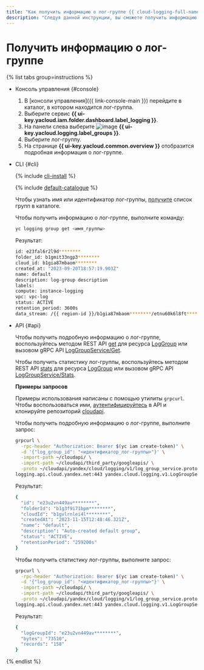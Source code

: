 ```yaml
---
title: "Как получить информацию о лог-группе {{ cloud-logging-full-name }}"
description: "Следуя данной инструкции, вы сможете получить информацию о лог-группе."
---
```


# Получить информацию о лог-группе

{% list tabs group=instructions %}

- Консоль управления {#console}

  1. В [консоли управления]({{ link-console-main }}) перейдите в каталог, в котором находится лог-группа.
  1. Выберите сервис **{{ ui-key.yacloud.iam.folder.dashboard.label_logging }}**.
  1. На панели слева выберите ![image](../../_assets/console-icons/tray.svg) **{{ ui-key.yacloud.logging.label_groups }}**.
  1. Выберите лог-группу.
  1. На странице **{{ ui-key.yacloud.common.overview }}** отобразится подробная информация о лог-группе.

- CLI {#cli}

  {% include [cli-install](../../_includes/cli-install.md) %}

  {% include [default-catalogue](../../_includes/default-catalogue.md) %}

  Чтобы узнать имя или идентификатор лог-группы, [получите](list.md) список групп в каталоге.

  Чтобы получить информацию о лог-группе, выполните команду:

  ```bash
  yc logging group get <имя_группы>
  ```

  Результат:

  ```bash
  id: e23fal6r2l9d********
  folder_id: b1gmit33ngp3********
  cloud_id: b1gia87mbaom********
  created_at: "2023-09-20T18:57:19.903Z"
  name: default
  description: log-group description
  labels:
  compute: instance-logging
  vpc: vpc-log
  status: ACTIVE
  retention_period: 3600s
  data_stream: /{{ region-id }}/b1gia87mbaom********/etnu60k6l8ft********/sample-stream
  ```

- API {#api}

  Чтобы получить подробную информацию о лог-группе, воспользуйтесь методом REST API [get](../api-ref/LogGroup/get.md) для ресурса [LogGroup](../api-ref/LogGroup/index.md) или вызовом gRPC API [LogGroupService/Get](../api-ref/grpc/log_group_service.md#Get).

  Чтобы получить статистику лог-группы, воспользуйтесь методом REST API [stats](../api-ref/LogGroup/stats.md) для ресурса [LogGroup](../api-ref/LogGroup/index.md) или вызовом gRPC API [LogGroupService/Stats](../api-ref/grpc/log_group_service.md#Stats).

  **Примеры запросов**

  Примеры использования написаны с помощью утилиты `grpcurl`. Чтобы воспользоваться ими, [аутентифицируйтесь](../../logging/api-ref/authentication.md) в API и клонируйте репозиторий [cloudapi](https://github.com/yandex-cloud/cloudapi).

  Чтобы получить подробную информацию о лог-группе, выполните запрос:

  ```bash
  grpcurl \
    -rpc-header "Authorization: Bearer $(yc iam create-token)" \
    -d '{"log_group_id": "<идентификатор_лог-группы>"}' \
    -import-path ~/cloudapi/ \
    -import-path ~/cloudapi/third_party/googleapis/ \
    -proto ~/cloudapi/yandex/cloud/logging/v1/log_group_service.proto \
  logging.api.cloud.yandex.net:443 yandex.cloud.logging.v1.LogGroupService.Get
  ```

  Результат:

  ```bash
  {
    "id": "e23u2vn449av********",
    "folderId": "b1g3f9i71bpm********",
    "cloudId": "b1gvlrnlei4l********",
    "createdAt": "2023-11-15T12:48:46.321Z",
    "name": "default",
    "description": "Auto-created default group",
    "status": "ACTIVE",
    "retentionPeriod": "259200s"
  }
  ```

  Чтобы получить статистику лог-группы, выполните запрос:

  ```bash
  grpcurl \
    -rpc-header "Authorization: Bearer $(yc iam create-token)" \
    -d '{"log_group_id": "<идентификатор_лог-группы>"}' \
    -import-path ~/cloudapi/ \
    -import-path ~/cloudapi/third_party/googleapis/ \
    -proto ~/cloudapi/yandex/cloud/logging/v1/log_group_service.proto \
  logging.api.cloud.yandex.net:443 yandex.cloud.logging.v1.LogGroupService.Stats
  ```

  Результат:

  ```bash
  {
    "logGroupId": "e23u2vn449av********",
    "bytes": "73510",
    "records": "158"
  }
  ```

{% endlist %}